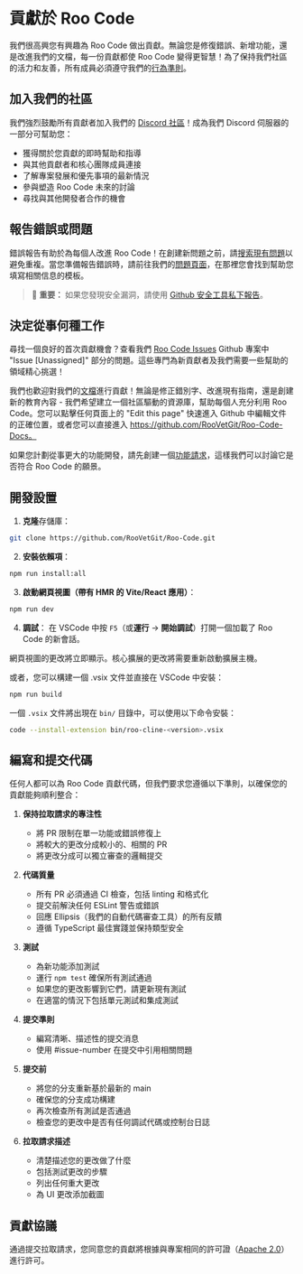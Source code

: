 # 貢獻於 Roo Code

我們很高興您有興趣為 Roo Code 做出貢獻。無論您是修復錯誤、新增功能，還是改進我們的文檔，每一份貢獻都使 Roo Code 變得更智慧！為了保持我們社區的活力和友善，所有成員必須遵守我們的[行為準則](CODE_OF_CONDUCT.md)。

## 加入我們的社區

我們強烈鼓勵所有貢獻者加入我們的 [Discord 社區](https://discord.gg/roocode)！成為我們 Discord 伺服器的一部分可幫助您：

- 獲得關於您貢獻的即時幫助和指導
- 與其他貢獻者和核心團隊成員連接
- 了解專案發展和優先事項的最新情況
- 參與塑造 Roo Code 未來的討論
- 尋找與其他開發者合作的機會

## 報告錯誤或問題

錯誤報告有助於為每個人改進 Roo Code！在創建新問題之前，請[搜索現有問題](https://github.com/RooVetGit/Roo-Code/issues)以避免重複。當您準備報告錯誤時，請前往我們的[問題頁面](https://github.com/RooVetGit/Roo-Code/issues/new/choose)，在那裡您會找到幫助您填寫相關信息的模板。

<blockquote class='warning-note'>
     🔐 <b>重要：</b> 如果您發現安全漏洞，請使用 <a href="https://github.com/RooVetGit/Roo-Code/security/advisories/new">Github 安全工具私下報告</a>。
</blockquote>

## 決定從事何種工作

尋找一個良好的首次貢獻機會？查看我們 [Roo Code Issues](https://github.com/orgs/RooVetGit/projects/1) Github 專案中 "Issue [Unassigned]" 部分的問題。這些專門為新貢獻者及我們需要一些幫助的領域精心挑選！

我們也歡迎對我們的[文檔](https://docs.roocode.com/)進行貢獻！無論是修正錯別字、改進現有指南，還是創建新的教育內容 - 我們希望建立一個社區驅動的資源庫，幫助每個人充分利用 Roo Code。您可以點擊任何頁面上的 "Edit this page" 快速進入 Github 中編輯文件的正確位置，或者您可以直接進入 https://github.com/RooVetGit/Roo-Code-Docs。

如果您計劃從事更大的功能開發，請先創建一個[功能請求](https://github.com/RooVetGit/Roo-Code/discussions/categories/feature-requests?discussions_q=is%3Aopen+category%3A%22Feature+Requests%22+sort%3Atop)，這樣我們可以討論它是否符合 Roo Code 的願景。

## 開發設置

1. **克隆**存儲庫：

```sh
git clone https://github.com/RooVetGit/Roo-Code.git
```

2. **安裝依賴項**：

```sh
npm run install:all
```

3. **啟動網頁視圖（帶有 HMR 的 Vite/React 應用）**：

```sh
npm run dev
```

4. **調試**：
   在 VSCode 中按 `F5`（或**運行** → **開始調試**）打開一個加載了 Roo Code 的新會話。

網頁視圖的更改將立即顯示。核心擴展的更改將需要重新啟動擴展主機。

或者，您可以構建一個 .vsix 文件並直接在 VSCode 中安裝：

```sh
npm run build
```

一個 `.vsix` 文件將出現在 `bin/` 目錄中，可以使用以下命令安裝：

```sh
code --install-extension bin/roo-cline-<version>.vsix
```

## 編寫和提交代碼

任何人都可以為 Roo Code 貢獻代碼，但我們要求您遵循以下準則，以確保您的貢獻能夠順利整合：

1. **保持拉取請求的專注性**

    - 將 PR 限制在單一功能或錯誤修復上
    - 將較大的更改分成較小的、相關的 PR
    - 將更改分成可以獨立審查的邏輯提交

2. **代碼質量**

    - 所有 PR 必須通過 CI 檢查，包括 linting 和格式化
    - 提交前解決任何 ESLint 警告或錯誤
    - 回應 Ellipsis（我們的自動代碼審查工具）的所有反饋
    - 遵循 TypeScript 最佳實踐並保持類型安全

3. **測試**

    - 為新功能添加測試
    - 運行 `npm test` 確保所有測試通過
    - 如果您的更改影響到它們，請更新現有測試
    - 在適當的情況下包括單元測試和集成測試

4. **提交準則**

    - 編寫清晰、描述性的提交消息
    - 使用 #issue-number 在提交中引用相關問題

5. **提交前**

    - 將您的分支重新基於最新的 main
    - 確保您的分支成功構建
    - 再次檢查所有測試是否通過
    - 檢查您的更改中是否有任何調試代碼或控制台日誌

6. **拉取請求描述**
    - 清楚描述您的更改做了什麼
    - 包括測試更改的步驟
    - 列出任何重大更改
    - 為 UI 更改添加截圖

## 貢獻協議

通過提交拉取請求，您同意您的貢獻將根據與專案相同的許可證（[Apache 2.0](../LICENSE)）進行許可。
